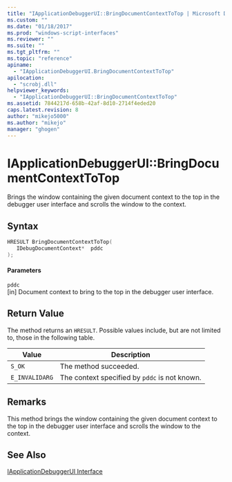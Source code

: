 ```yaml
---
title: "IApplicationDebuggerUI::BringDocumentContextToTop | Microsoft Docs"
ms.custom: ""
ms.date: "01/18/2017"
ms.prod: "windows-script-interfaces"
ms.reviewer: ""
ms.suite: ""
ms.tgt_pltfrm: ""
ms.topic: "reference"
apiname: 
  - "IApplicationDebuggerUI.BringDocumentContextToTop"
apilocation: 
  - "scrobj.dll"
helpviewer_keywords: 
  - "IApplicationDebuggerUI::BringDocumentContextToTop"
ms.assetid: 7844217d-658b-42af-8d10-2714f4eded20
caps.latest.revision: 8
author: "mikejo5000"
ms.author: "mikejo"
manager: "ghogen"
---
```

# IApplicationDebuggerUI::BringDocumentContextToTop
Brings the window containing the given document context to the top in the debugger user interface and scrolls the window to the context.  
  
## Syntax  
  
```cpp
HRESULT BringDocumentContextToTop(  
   IDebugDocumentContext*  pddc  
);  
```  
  
#### Parameters  
 `pddc`  
 [in] Document context to bring to the top in the debugger user interface.  
  
## Return Value  
 The method returns an `HRESULT`. Possible values include, but are not limited to, those in the following table.  
  
|Value|Description|  
|-----------|-----------------|  
|`S_OK`|The method succeeded.|  
|`E_INVALIDARG`|The context specified by `pddc` is not known.|  
  
## Remarks  
 This method brings the window containing the given document context to the top in the debugger user interface and scrolls the window to the context.  
  
## See Also  
 [IApplicationDebuggerUI Interface](../../winscript/reference/iapplicationdebuggerui-interface.md)